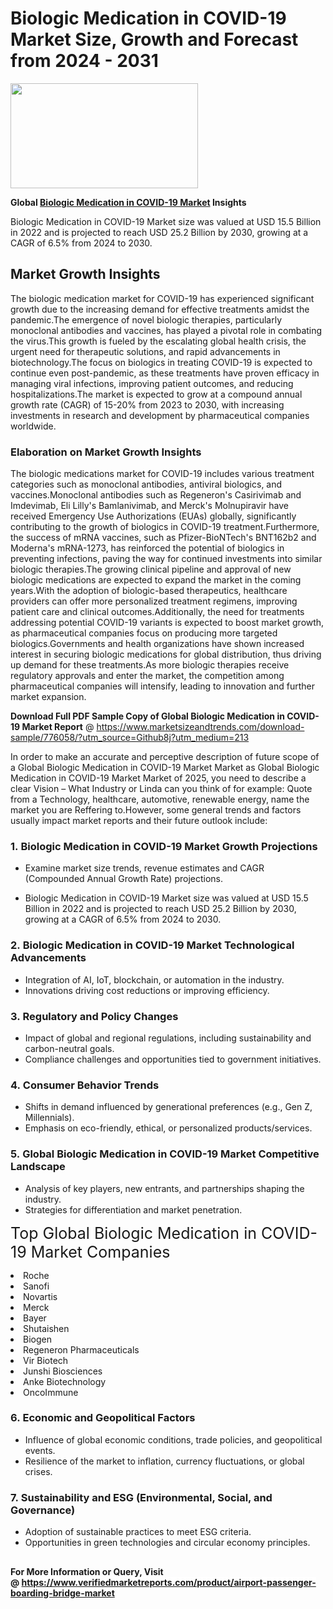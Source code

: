 <H1>Biologic Medication in COVID-19 Market Size, Growth and Forecast from 2024 - 2031</H1><img class="aligncenter size-medium wp-image-584254" src="https://thirdeyenews.in/wp-content/uploads/2024/09/Global-Market-Research-300x168.jpeg" alt="" width="300" height="168" /><p><strong>Global&nbsp;<a href="https://www.marketsizeandtrends.com/download-sample/776058/?utm_source=Github8j?utm_medium=213">Biologic Medication in COVID-19 Market</a> Insights</strong></p><p>Biologic Medication in COVID-19 Market size was valued at USD 15.5 Billion in 2022 and is projected to reach USD 25.2 Billion by 2030, growing at a CAGR of 6.5% from 2024 to 2030.</p><p><h2>Market Growth Insights</h2> The biologic medication market for COVID-19 has experienced significant growth due to the increasing demand for effective treatments amidst the pandemic.The emergence of novel biologic therapies, particularly monoclonal antibodies and vaccines, has played a pivotal role in combating the virus.This growth is fueled by the escalating global health crisis, the urgent need for therapeutic solutions, and rapid advancements in biotechnology.The focus on biologics in treating COVID-19 is expected to continue even post-pandemic, as these treatments have proven efficacy in managing viral infections, improving patient outcomes, and reducing hospitalizations.The market is expected to grow at a compound annual growth rate (CAGR) of 15-20% from 2023 to 2030, with increasing investments in research and development by pharmaceutical companies worldwide. <h3>Elaboration on Market Growth Insights</h3> The biologic medications market for COVID-19 includes various treatment categories such as monoclonal antibodies, antiviral biologics, and vaccines.Monoclonal antibodies such as Regeneron's Casirivimab and Imdevimab, Eli Lilly's Bamlanivimab, and Merck's Molnupiravir have received Emergency Use Authorizations (EUAs) globally, significantly contributing to the growth of biologics in COVID-19 treatment.Furthermore, the success of mRNA vaccines, such as Pfizer-BioNTech's BNT162b2 and Moderna's mRNA-1273, has reinforced the potential of biologics in preventing infections, paving the way for continued investments into similar biologic therapies.The growing clinical pipeline and approval of new biologic medications are expected to expand the market in the coming years.With the adoption of biologic-based therapeutics, healthcare providers can offer more personalized treatment regimens, improving patient care and clinical outcomes.Additionally, the need for treatments addressing potential COVID-19 variants is expected to boost market growth, as pharmaceutical companies focus on producing more targeted biologics.Governments and health organizations have shown increased interest in securing biologic medications for global distribution, thus driving up demand for these treatments.As more biologic therapies receive regulatory approvals and enter the market, the competition among pharmaceutical companies will intensify, leading to innovation and further market expansion.</p><p><span class=""><strong>Download Full PDF Sample Copy of Global Biologic Medication in COVID-19 Market Report</strong> @ <a href="https://www.marketsizeandtrends.com/download-sample/776058/?utm_source=Github8j?utm_medium=213" target="_blank">https://www.marketsizeandtrends.com/download-sample/776058/?utm_source=Github8j?utm_medium=213</a></span></p><p>In order to make an accurate and perceptive description of future scope of a Global&nbsp;Biologic Medication in COVID-19 Market Market as Global&nbsp;Biologic Medication in COVID-19 Market Market of 2025, you need to describe a clear Vision &ndash; What Industry or Linda can you think of for example: Quote from a Technology, healthcare, automotive, renewable energy, name the market you are Reffering to.However, some general trends and factors usually impact market reports and their future outlook include:</p><h3>1.&nbsp;<strong>Biologic Medication in COVID-19 Market Growth Projections</strong></h3><ul><li>Examine market size trends, revenue estimates and CAGR (Compounded Annual Growth Rate) projections.</li><li><p>Biologic Medication in COVID-19 Market size was valued at USD 15.5 Billion in 2022 and is projected to reach USD 25.2 Billion by 2030, growing at a CAGR of 6.5% from 2024 to 2030.</p></li></ul><h3>2.&nbsp;<strong>Biologic Medication in COVID-19 Market Technological Advancements</strong></h3><ul><li>Integration of AI, IoT, blockchain, or automation in the industry.</li><li>Innovations driving cost reductions or improving efficiency.</li></ul><h3>3.&nbsp;<strong>Regulatory and Policy Changes</strong></h3><ul><li>Impact of global and regional regulations, including sustainability and carbon-neutral goals.</li><li>Compliance challenges and opportunities tied to government initiatives.</li></ul><h3>4.&nbsp;<strong>Consumer Behavior Trends</strong></h3><ul><li>Shifts in demand influenced by generational preferences (e.g., Gen Z, Millennials).</li><li>Emphasis on eco-friendly, ethical, or personalized products/services.</li></ul><h3>5.&nbsp;<strong>Global Biologic Medication in COVID-19 Market Competitive Landscape</strong></h3><ul><li>Analysis of key players, new entrants, and partnerships shaping the industry.</li><li>Strategies for differentiation and market penetration.</li></ul><p data-pm-slice="1 1 []"><span style="color: inherit; font-family: inherit; font-size: 25px;">Top Global Biologic Medication in COVID-19 Market Companies</span></p><div class="" data-test-id=""><p><li>Roche</li><li> Sanofi</li><li> Novartis</li><li> Merck</li><li> Bayer</li><li> Shutaishen</li><li> Biogen</li><li> Regeneron Pharmaceuticals</li><li> Vir Biotech</li><li> Junshi Biosciences</li><li> Anke Biotechnology</li><li> OncoImmune</li></p></div><h3>6.&nbsp;<strong>Economic and Geopolitical Factors</strong></h3><ul><li>Influence of global economic conditions, trade policies, and geopolitical events.</li><li>Resilience of the market to inflation, currency fluctuations, or global crises.</li></ul><h3>7.&nbsp;<strong>Sustainability and ESG (Environmental, Social, and Governance)</strong></h3><ul><li>Adoption of sustainable practices to meet ESG criteria.</li><li>Opportunities in green technologies and circular economy principles.</li></ul><h2><strong style="font-size: 14px;">For More Information or Query, Visit @&nbsp;</strong><a style="background-color: #ffffff; font-size: 14px;" href="https://www.marketsizeandtrends.com/report/biologic-medication-in-covid-19-market/" target="_blank">https://www.verifiedmarketreports.com/product/airport-passenger-boarding-bridge-market</a></h2>